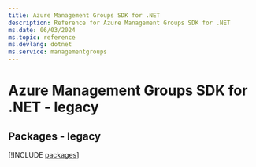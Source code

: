 ```yaml
---
title: Azure Management Groups SDK for .NET
description: Reference for Azure Management Groups SDK for .NET
ms.date: 06/03/2024
ms.topic: reference
ms.devlang: dotnet
ms.service: managementgroups
---
```

# Azure Management Groups SDK for .NET - legacy
## Packages - legacy
[!INCLUDE [packages](management-groups-index.md)]
